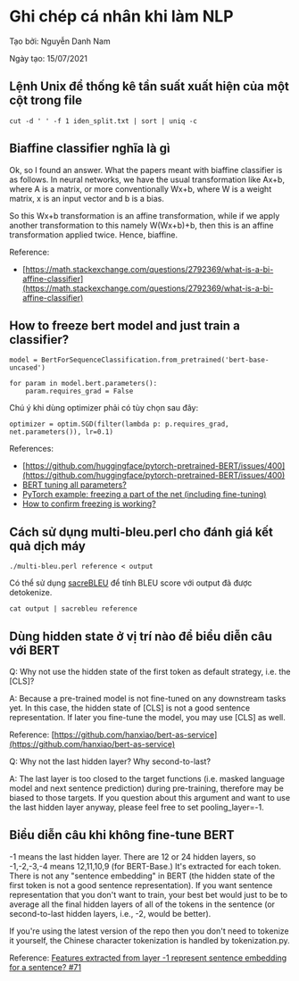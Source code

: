 # Ghi chép cá nhân khi làm NLP

Tạo bởi: Nguyễn Danh Nam

Ngày tạo: 15/07/2021

## Lệnh Unix để thống kê tần suất xuất hiện của một cột trong file

```
cut -d ' ' -f 1 iden_split.txt | sort | uniq -c
```

## Biaffine classifier nghĩa là gì

Ok, so I found an answer. What the papers meant with biaffine classifier is as follows. In neural networks, we have the usual transformation like Ax+b, where A is a matrix, or more conventionally Wx+b, where W is a weight matrix, x is an input vector and b is a bias.

So this Wx+b transformation is an affine transformation, while if we apply another transformation to this namely W(Wx+b)+b, then this is an affine transformation applied twice. Hence, biaffine.

Reference:

- [https://math.stackexchange.com/questions/2792369/what-is-a-bi-affine-classifier](https://math.stackexchange.com/questions/2792369/what-is-a-bi-affine-classifier)

## How to freeze bert model and just train a classifier?

```
model = BertForSequenceClassification.from_pretrained('bert-base-uncased')

for param in model.bert.parameters():
    param.requires_grad = False
```

Chú ý khi dùng optimizer phải có tùy chọn sau đây:

```
optimizer = optim.SGD(filter(lambda p: p.requires_grad, net.parameters()), lr=0.1)
```

References:

- [https://github.com/huggingface/pytorch-pretrained-BERT/issues/400](https://github.com/huggingface/pytorch-pretrained-BERT/issues/400)
- [BERT tuning all parameters?](https://github.com/huggingface/pytorch-pretrained-BERT/issues/252)
- [PyTorch example: freezing a part of the net (including fine-tuning)](https://gist.github.com/L0SG/2f6d81e4ad119c4f798ab81fa8d62d3f)
- [How to confirm freezing is working?](https://discuss.pytorch.org/t/how-to-confirm-freezing-is-working/22648)

## Cách sử dụng multi-bleu.perl cho đánh giá kết quả dịch máy

```
./multi-bleu.perl reference < output
```

Có thể sử dụng [sacreBLEU](https://github.com/mjpost/sacreBLEU) để tính BLEU score với output đã được detokenize.

```
cat output | sacrebleu reference
```

## Dùng hidden state ở vị trí nào để biểu diễn câu với BERT

Q: Why not use the hidden state of the first token as default strategy, i.e. the [CLS]?

A: Because a pre-trained model is not fine-tuned on any downstream tasks yet. In this case, the hidden state of [CLS] is not a good sentence representation. If later you fine-tune the model, you may use [CLS] as well.

Reference: [https://github.com/hanxiao/bert-as-service](https://github.com/hanxiao/bert-as-service)

Q: Why not the last hidden layer? Why second-to-last?

A: The last layer is too closed to the target functions (i.e. masked language model and next sentence prediction) during pre-training, therefore may be biased to those targets. If you question about this argument and want to use the last hidden layer anyway, please feel free to set pooling_layer=-1.

## Biểu diễn câu khi không fine-tune BERT

-1 means the last hidden layer. There are 12 or 24 hidden layers, so -1,-2,-3,-4 means 12,11,10,9 (for BERT-Base.) It's extracted for each token. There is not any "sentence embedding" in BERT (the hidden state of the first token is not a good sentence representation). If you want sentence representation that you don't want to train, your best bet would just to be to average all the final hidden layers of all of the tokens in the sentence (or second-to-last hidden layers, i.e., -2, would be better).

If you're using the latest version of the repo then you don't need to tokenize it yourself, the Chinese character tokenization is handled by tokenization.py.

Reference: [Features extracted from layer -1 represent sentence embedding for a sentence? #71](https://github.com/google-research/bert/issues/71)
